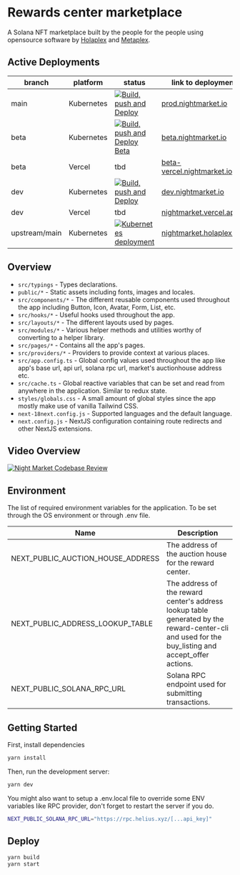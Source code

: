 # Rewards center marketplace

A Solana NFT marketplace built by the people for the people using opensource software by [Holaplex](https://holaplex.com/) and [Metaplex](https://metaplex.com/).

## Active Deployments

| branch | platform | status | link to deployment |
| --- | --- | --- | --- |
| main | Kubernetes | [![Build, push and Deploy](https://github.com/motleylabs/nightmarket/actions/workflows/main.yml/badge.svg?branch=main)](https://github.com/motleylabs/nightmarket/actions/workflows/main.yml) | [prod.nightmarket.io](https://prod.nightmarket.io/) |
| beta | Kubernetes | [![Build, push and Deploy Beta](https://github.com/motleylabs/nightmarket/actions/workflows/beta.yaml/badge.svg?branch=beta)](https://github.com/motleylabs/nightmarket/actions/workflows/beta.yaml) | [beta.nightmarket.io](https://beta.nightmarket.io/) |
| beta | Vercel | tbd | [beta-vercel.nightmarket.io](https://beta-vercel.nightmarket.io/) |
| dev | Kubernetes | [![Build, push and Deploy](https://github.com/motleylabs/nightmarket/actions/workflows/main.yml/badge.svg?branch=dev)](https://github.com/motleylabs/nightmarket/actions/workflows/main.yml) | [dev.nightmarket.io](https://dev.nightmarket.io/) |
| dev | Vercel | tbd | [nightmarket.vercel.app](https://nightmarket.vercel.app/) |
| upstream/main | Kubernetes | [![Kubernetes deployment](https://github.com/holaplex/dao-marketplace/actions/workflows/main.yml/badge.svg?branch=main)](https://github.com/holaplex/dao-marketplace/actions/workflows/main.yml) | [nightmarket.holaplex.dev](https://nightmarket.holaplex.dev/)

## Overview

- `src/typings` - Types declarations.
- `public/*` - Static assets including fonts, images and locales.
- `src/components/*` - The different reusable components used throughout the app including Button, Icon, Avatar, Form, List, etc.
- `src/hooks/*` - Useful hooks used throughout the app.
- `src/layouts/*` - The different layouts used by pages.
- `src/modules/*` - Various helper methods and utilities worthy of converting to a helper library.
- `src/pages/*` - Contains all the app's pages.
- `src/providers/*` - Providers to provide context at various places.
- `src/app.config.ts` - Global config values used throughout the app like app's base url, api url, solana rpc url, market's auctionhouse address etc.
- `src/cache.ts` - Global reactive variables that can be set and read from anywhere in the application. Similar to redux state.
- `styles/globals.css` - A small amount of global styles since the app mostly make use of vanilla Tailwind CSS.
- `next-18next.config.js` - Supported languages and the default language.
- `next.config.js` - NextJS configuration containing route redirects and other NextJS extensions.


## Video Overview

[![Night Market Codebase Review](https://cdn.loom.com/sessions/thumbnails/df21609222da4259bf9353b8f8a885ff-with-play.gif)](https://www.loom.com/embed/df21609222da4259bf9353b8f8a885ff)

## Environment

The list of required environment variables for the application. To be set through the OS environment or through .env file.

| Name | Description |
|------|-------------|
| NEXT_PUBLIC_AUCTION_HOUSE_ADDRESS | The address of the auction house for the reward center. |
| NEXT_PUBLIC_ADDRESS_LOOKUP_TABLE | The address of the reward center's address lookup table generated by the reward-center-cli and used for the buy_listing and accept_offer actions. |
| NEXT_PUBLIC_SOLANA_RPC_URL| Solana RPC endpoint used for submitting transactions. |

## Getting Started

First, install dependencies

```bash
yarn install
```

Then, run the development server:

```bash
yarn dev
```

You might also want to setup a .env.local file to override some ENV variables like RPC provider, don't forget to restart the server if you do.

```bash
NEXT_PUBLIC_SOLANA_RPC_URL="https://rpc.helius.xyz/[...api_key]"
```

## Deploy

```bash
yarn build
yarn start
```
